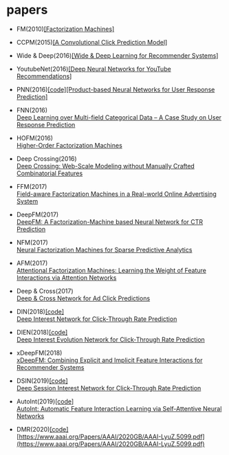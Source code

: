 # papers
- FM(2010)[[Factorization Machines]](https://www.csie.ntu.edu.tw/~b97053/paper/Rendle2010FM.pdf)  
- CCPM(2015)[[A Convolutional Click Prediction Model]](https://dl.acm.org/doi/pdf/10.1145/2806416.2806603) 
- Wide & Deep(2016)[[Wide & Deep Learning for Recommender Systems]](https://arxiv.org/pdf/1606.07792.pdf)  
- YoutubeNet(2016)[[Deep Neural Networks for YouTube Recommendations]](https://static.googleusercontent.com/media/research.google.com/en//pubs/archive/45530.pdf)  

- PNN(2016)[[code]](https://github.com/Atomu2014/product-nets)[[Product-based Neural Networks for User Response Prediction]](https://arxiv.org/pdf/1611.00144.pdf)  

- FNN(2016)  
[Deep Learning over Multi-field Categorical Data – A Case Study on User Response Prediction](https://arxiv.org/pdf/1601.02376.pdf)
 
- HOFM(2016)  
[Higher-Order Factorization Machines](https://arxiv.org/pdf/1607.07195.pdf)  

- Deep Crossing(2016)  
[Deep Crossing: Web-Scale Modeling without Manually Crafted Combinatorial Features](https://www.kdd.org/kdd2016/papers/files/adf0975-shanA.pdf)  

- FFM(2017)  
[Field-aware Factorization Machines in a Real-world Online Advertising System](https://arxiv.org/pdf/1701.04099.pdf)  

- DeepFM(2017)  
[DeepFM: A Factorization-Machine based Neural Network for CTR Prediction](https://arxiv.org/pdf/1703.04247.pdf)  

- NFM(2017)  
[Neural Factorization Machines for Sparse Predictive Analytics](https://arxiv.org/pdf/1708.05027.pdf)  

- AFM(2017)  
[Attentional Factorization Machines: Learning the Weight of Feature Interactions via Attention Networks](https://www.ijcai.org/Proceedings/2017/0435.pdf)  

- Deep & Cross(2017)  
[Deep & Cross Network for Ad Click Predictions](https://arxiv.org/pdf/1708.05123.pdf)  

- DIN(2018)[[code]](https://github.com/zhougr1993/DeepInterestNetwork)  
[Deep Interest Network for Click-Through Rate Prediction](https://arxiv.org/pdf/1706.06978.pdf)

- DIEN(2018)[[code]](https://github.com/mouna99/dien)  
[Deep Interest Evolution Network for Click-Through Rate Prediction](https://arxiv.org/pdf/1809.03672.pdf)  

- xDeepFM(2018)  
[xDeepFM: Combining Explicit and Implicit Feature Interactions for Recommender Systems](https://arxiv.org/pdf/1803.05170.pdf)  
  
- DSIN(2019)[[code]](https://github.com/shenweichen/DSIN)  
[Deep Session Interest Network for Click-Through Rate Prediction](https://arxiv.org/pdf/1905.06482.pdf)  

- AutoInt(2019)[[code]](https://github.com/DeepGraphLearning/RecommenderSystems/tree/master/featureRec)  
[AutoInt: Automatic Feature Interaction Learning via Self-Attentive Neural Networks](https://arxiv.org/pdf/1810.11921.pdf)

- DMR(2020)[[code]](https://github.com/lvze92/DMR)  
[https://www.aaai.org/Papers/AAAI/2020GB/AAAI-LyuZ.5099.pdf](https://www.aaai.org/Papers/AAAI/2020GB/AAAI-LyuZ.5099.pdf)  
